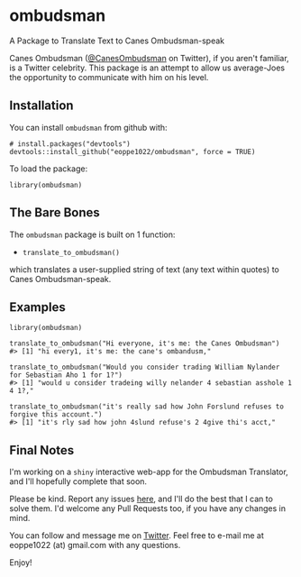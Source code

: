 # ombudsman
A Package to Translate Text to Canes Ombudsman-speak

Canes Ombudsman ([@CanesOmbudsman](https://twitter.com/CanesOmbudsman) on Twitter), if you aren't familiar, is a Twitter celebrity. This package is an attempt to allow us average-Joes the opportunity to communicate with him on his level.

## Installation
You can install `ombudsman` from github with:
````
# install.packages("devtools")
devtools::install_github("eoppe1022/ombudsman", force = TRUE)
````

To load the package:
````
library(ombudsman)
````

## The Bare Bones
The `ombudsman` package is built on 1 function:
- `translate_to_ombudsman()`

which translates a user-supplied string of text (any text within quotes) to Canes Ombudsman-speak.

## Examples
````
library(ombudsman)

translate_to_ombudsman("Hi everyone, it's me: the Canes Ombudsman")
#> [1] "hi every1, it's me: the cane's ombandusm,"

translate_to_ombudsman("Would you consider trading William Nylander for Sebastian Aho 1 for 1?")
#> [1] "would u consider tradeing willy nelander 4 sebastian asshole 1 4 1?,"

translate_to_ombudsman("it's really sad how John Forslund refuses to forgive this account.")
#> [1] "it's rly sad how john 4slund refuse's 2 4give thi's acct,"
````

## Final Notes
I'm working on a `shiny` interactive web-app for the Ombudsman Translator, and I'll hopefully complete that soon.

Please be kind. Report any issues [here](https://github.com/eoppe1022/ombudsman/issues), and I'll do the best that I can to solve them. I'd welcome any Pull Requests too, if you have any changes in mind.

You can follow and message me on [Twitter](http://www.twitter.com/OppenheimerEvan). Feel free to e-mail me at eoppe1022 (at) gmail.com with any questions.

Enjoy!
